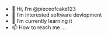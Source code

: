 - 👋 Hi, I’m @pieceofcake123
- 👀 I’m interested software devlopment
- 🌱 I’m currently learning it
- 📫 How to reach me ...



<!---
pieceofcake123/pieceofcake123 is a ✨ special ✨ repository because its `README.md` (this file) appears on your GitHub profile.
You can click the Preview link to take a look at your changes.
--->
